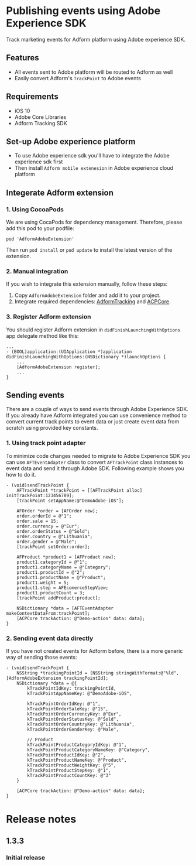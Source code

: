 # Publishing events using Adobe Experience SDK

Track marketing events for Adform platform using Adobe experience SDK.

## Features

- All events sent to Adobe platform will be routed to Adform as well
- Easily convert Adform's `TrackPoint` to Adobe events

## Requirements

- iOS 10
- Adobe Core Libraries
- Adform Tracking SDK

## Set-up Adobe experience platform

- To use Adobe experience sdk you'll have to integrate the Adobe experience sdk first
- Then install `Adform mobile extenesion` in Adobe experience cloud platform

## Integerate Adform extension

### 1. Using CocoaPods

We are using CocaPods for dependency management. Therefore, please add this pod to your podfile:

```
pod 'AdformAdobeExtension'
```

Then run `pod install` or `pod update` to install the latest version of the extension.

### 2. Manual integration

If you wish to integrate this extension manually, follow these steps: 

1. Copy `AdformAdobeExtension` folder and add it to your project. 
2. Integrate required dependencies: [AdformTracking](https://github.com/adform/adform-tracking-ios-sdk) and [ACPCore](https://aep-sdks.gitbook.io/docs/getting-started/get-the-sdk). 

### 3. Register Adform extension

You should register Adform extension in `didFinishLaunchingWithOptions` app delegate method like this:

```obj-c
...
- (BOOL)application:(UIApplication *)application didFinishLaunchingWithOptions:(NSDictionary *)launchOptions {
    ...
    [AdformAdobeExtension register];
    ...
}
```

## Sending events

There are a couple of ways to send events through Adobe Experience SDK. If you already have Adform integrated you can use convenience method to convert current track points to event data or just create event data from scratch using provided key constants.

### 1. Using track point adapter

To minimize code changes needed to migrate to Adobe Experience SDK you can use `AFTEventAdapter` class to convert `AFTrackPoint` class instances to event data and send it through Adobe SDK. Following example shows you how to do it.

```obj-c
- (void)sendTrackPoint {
    AFTrackPoint *trackPoint = [[AFTrackPoint alloc] initTrackPoint:123456789];
    [trackPoint setAppName:@"DemoAdobe-iOS"];
    
    AFOrder *order = [AFOrder new];
    order.orderId = @"1";
    order.sale = 15;
    order.currency = @"Eur";
    order.orderStatus = @"Sold";
    order.country = @"Lithuania";
    order.gender = @"Male";
    [trackPoint setOrder:order];
    
    AFProduct *product1 = [AFProduct new];
    product1.categoryId = @"1";
    product1.categoryName = @"Category";
    product1.productId = @"2";
    product1.productName = @"Product";
    product1.weight = 5;
    product1.step = AFEcomerceStepView;
    product1.productCount = 3;
    [trackPoint addProduct:product];
    
    NSDictionary *data = [AFTEventAdapter makeContextDataFrom:trackPoint];
    [ACPCore trackAction: @"Demo-action" data: data];
}
```

### 2. Sending event data directly

If you have not created events for Adform before, there is a more generic way of sending those events:

```obj-c
- (void)sendTrackPoint {
    NSString *trackingPointId = [NSString stringWithFormat:@"%ld", [AdformAdobeExtension trackingPointId];
    NSDictionary *data = @{
        kTrackPointIdKey: trackingPointId,
        kTrackPointAppNameKey: @"DemoAdobe-iOS",
        
        kTrackPointOrderIdKey: @"1",
        kTrackPointOrderSaleKey: @"15",
        kTrackPointOrderCurrencyKey: @"Eur",
        kTrackPointOrderStatusKey: @"Sold",
        kTrackPointOrderCountryKey: @"Lithuania",
        kTrackPointOrderGenderKey: @"Male",
        
        // Product
        kTrackPointProductCategoryIdKey: @"1",
        kTrackPointProductCategoryNameKey: @"Category",
        kTrackPointProductIdKey: @"2",
        kTrackPointProductNameKey: @"Product",
        kTrackPointProductWeightKey: @"5",
        kTrackPointProductStepKey: @"1",
        kTrackPointProductCountKey: @"3"
    }
    
    [ACPCore trackAction: @"Demo-action" data: data];
}
```

# Release notes

## 1.3.3

### Initial release

